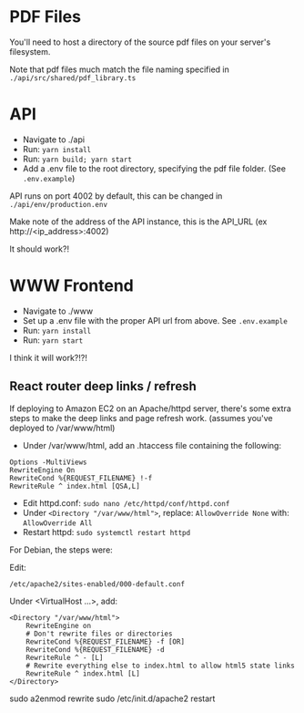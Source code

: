 # PDF Files

You'll need to host a directory of the source pdf files on your server's filesystem.

Note that pdf files much match the file naming specified in `./api/src/shared/pdf_library.ts`

# API

- Navigate to ./api
- Run: `yarn install`
- Run: `yarn build; yarn start`
- Add a .env file to the root directory, specifying the pdf file folder. (See `.env.example`)

API runs on port 4002 by default, this can be changed in `./api/env/production.env`

Make note of the address of the API instance, this is the API_URL (ex http://<ip_address>:4002)

It should work?!

# WWW Frontend

- Navigate to ./www
- Set up a .env file with the proper API url from above. See `.env.example`
- Run: `yarn install`
- Run: `yarn start`

I think it will work?!?!

## React router deep links / refresh

If deploying to Amazon EC2 on an Apache/httpd server, there's some extra steps to make the deep links and page refresh work. (assumes you've deployed to /var/www/html)

- Under /var/www/html, add an .htaccess file containing the following:

```
Options -MultiViews
RewriteEngine On
RewriteCond %{REQUEST_FILENAME} !-f
RewriteRule ^ index.html [QSA,L]
```

- Edit httpd.conf: `sudo nano /etc/httpd/conf/httpd.conf`
- Under `<Directory "/var/www/html">`, replace: `AllowOverride None` with: `AllowOverride All`
- Restart httpd: `sudo systemctl restart httpd`

For Debian, the steps were:

Edit: 

```
/etc/apache2/sites-enabled/000-default.conf
```

Under <VirtualHost ...>, add:
  
```
<Directory "/var/www/html">
    RewriteEngine on
    # Don't rewrite files or directories
    RewriteCond %{REQUEST_FILENAME} -f [OR]
    RewriteCond %{REQUEST_FILENAME} -d
    RewriteRule ^ - [L]
    # Rewrite everything else to index.html to allow html5 state links
    RewriteRule ^ index.html [L]
</Directory>
```

sudo a2enmod rewrite
sudo /etc/init.d/apache2 restart
